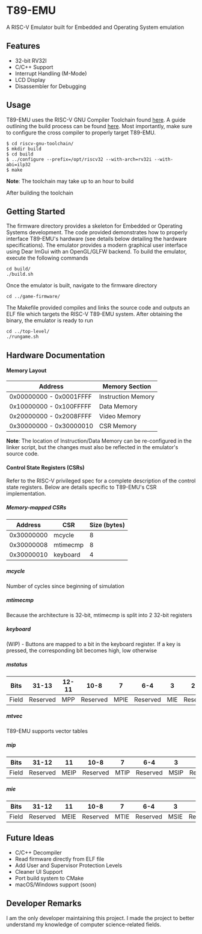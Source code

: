 # T89-EMU
A RISC-V Emulator built for Embedded and Operating System emulation

## Features
 * 32-bit RV32I
 * C/C++ Support
 * Interrupt Handling (M-Mode)
 * LCD Display
 * Disassembler for Debugging

## Usage
T89-EMU uses the RISC-V GNU Compiler Toolchain found <a href="https://github.com/riscv-collab/riscv-gnu-toolchain" target="_blank">here</a>. A guide outlining the build process can be found <a href="https://mindchasers.com/dev/rv-getting-started" target="_blank">here</a>. Most importantly, make sure to configure the cross compiler to properly target T89-EMU.

```console
$ cd riscv-gnu-toolchain/
$ mkdir build
$ cd build
$ ../configure --prefix=/opt/riscv32 --with-arch=rv32i --with-abi=ilp32
$ make
```
**Note**: The toolchain may take up to an hour to build

After building the toolchain

## Getting Started

The firmware directory provides a skeleton for Embedded or Operating Systems development. The code provided demonstrates how to properly interface T89-EMU's hardware (see details below detailing the hardware specifications). The emulator provides a modern graphical user interface using Dear ImGui with an OpenGL/GLFW backend. To build the emulator, execute the following commands

```console
cd build/
./build.sh
```

Once the emulator is built, navigate to the firmware directory
```console
cd ../game-firmware/
```
The Makefile provided compiles and links the source code and outputs an ELF file which targets the RISC-V T89-EMU system. After obtaining the binary, the emulator is ready to run

```console
cd ../top-level/
./rungame.sh
```

## Hardware Documentation

#### Memory Layout
Address                 | Memory Section 
---                     | --- 
0x00000000 - 0x0001FFFF | Instruction Memory
0x10000000 - 0x100FFFFF | Data Memory
0x20000000 - 0x2008FFFF | Video Memory
0x30000000 - 0x30000010 | CSR Memory

**Note**: The location of Instruction/Data Memory can be re-configured in the linker script, but the changes must also be reflected in the emulator's source code.

#### Control State Registers (CSRs)

Refer to the RISC-V privileged spec for a complete description of the control state registers. Below are details specific to T89-EMU's CSR implementation.
##### Memory-mapped CSRs
Address                 | CSR                   | Size (bytes) 
---                     | ---                   | ---
0x30000000              | mcycle                | 8
0x30000008              | mtimecmp              | 8
0x30000010              | keyboard              | 4

##### mcycle
Number of cycles since beginning of simulation

##### mtimecmp
Because the architecture is 32-bit, mtimecmp is split into 2 32-bit registers

##### keyboard
(WIP) - Buttons are mapped to a bit in the keyboard register. If a key is pressed, the corresponding bit becomes high, low otherwise

##### mstatus

Bits    | 31-13 | 12-11 | 10-8 | 7 | 6-4 | 3 | 2-0
---     | --- | --- | --- |--- |--- |--- |---
Field   | Reserved | MPP | Reserved | MPIE | Reserved | MIE | Reserved

##### mtvec
T89-EMU supports vector tables

##### mip
Bits    | 31-12 | 11 | 10-8 | 7 | 6-4 | 3 | 2-0
---     | --- | --- | --- |--- |--- |--- |---
Field   | Reserved | MEIP | Reserved | MTIP | Reserved | MSIP | Reserved

##### mie
Bits    | 31-12 | 11 | 10-8 | 7 | 6-4 | 3 | 2-0
---     | --- | --- | --- |--- |--- |--- |---
Field   | Reserved | MEIE | Reserved | MTIE | Reserved | MSIE | Reserved

## Future Ideas

 * C/C++ Decompiler
 * Read firmware directly from ELF file
 * Add User and Supervisor Protection Levels
 * Cleaner UI Support
 * Port build system to CMake
 * macOS/Windows support (soon)

## Developer Remarks
I am the only developer maintaining this project. I made the project to better understand my knowledge of computer science-related fields.